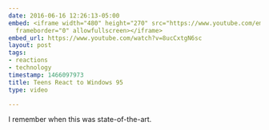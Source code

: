```yaml
---
date: 2016-06-16 12:26:13-05:00
embed: <iframe width="480" height="270" src="https://www.youtube.com/embed/8ucCxtgN6sc?feature=oembed"
  frameborder="0" allowfullscreen></iframe>
embed_url: https://www.youtube.com/watch?v=8ucCxtgN6sc
layout: post
tags:
- reactions
- technology
timestamp: 1466097973
title: Teens React to Windows 95
type: video

---
```

I remember when this was state-of-the-art.